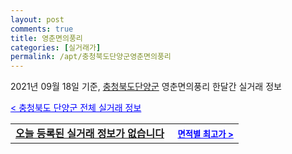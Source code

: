 ```yaml
---
layout: post
comments: true
title: 영춘면의풍리
categories: [실거래가]
permalink: /apt/충청북도단양군영춘면의풍리
---
```


2021년 09월 18일 기준, <a href="/apt/충청북도단양군">충청북도단양군</a> 영춘면의풍리 한달간 실거래 정보

<a style="color: blue;" href="/apt/충청북도단양군">< 충청북도 단양군 전체 실거래 정보</a>
<!---- start ---->
<table>
  <tr>
    <td colspan="4" style="font-weight: bold;"><a href="/apt/충청북도단양군영춘면의풍리{name_without_space}">오늘 등록된 실거래 정보가 없습니다</a> &nbsp;&nbsp;&nbsp; <a style="color: blue; font-size: smaller;" href="/apt/충청북도단양군영춘면의풍리{name_without_space}">면적별 최고가 ></a></td>
  </tr>
    
</table>
<!---- end ---->
    